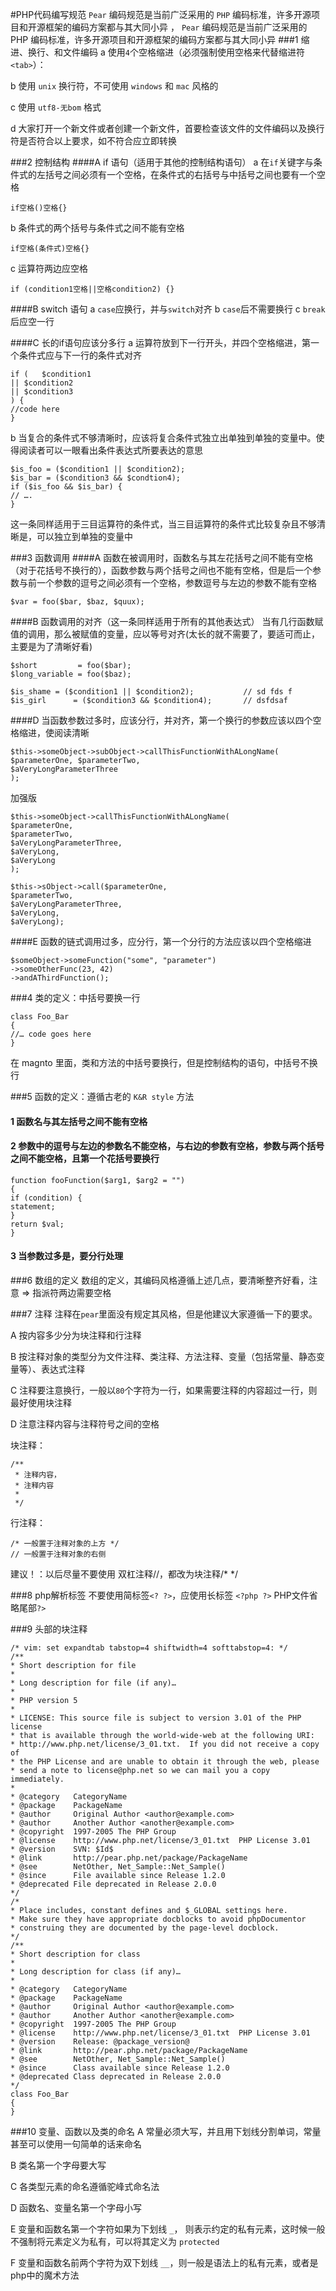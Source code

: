 #PHP代码编写规范
`Pear` 编码规范是当前广泛采用的 `PHP` 编码标准，许多开源项目和开源框架的编码方案都与其大同小异 ， `Pear` 编码规范是当前广泛采用的 PHP 编码标准，许多开源项目和开源框架的编码方案都与其大同小异
###1 缩进、换行、和文件编码
a 使用`4`个空格缩进（必须强制使用空格来代替缩进符`<tab>`）：

b 使用 `unix` 换行符，不可使用 `windows` 和 `mac` 风格的

c  使用 `utf8-无bom` 格式

d  大家打开一个新文件或者创建一个新文件，首要检查该文件的文件编码以及换行符是否符合以上要求，如不符合应立即转换
 
###2 控制结构
####A if 语句（适用于其他的控制结构语句）
a 在`if`关键字与条件式的左括号之间必须有一个空格，在条件式的右括号与中括号之间也要有一个空格

    if空格()空格{}

b 条件式的两个括号与条件式之间不能有空格

    if空格(条件式)空格{}

c 运算符两边应空格

    if (condition1空格||空格condition2) {}
    
####B switch 语句
a `case`应换行，并与`switch`对齐
b `case`后不需要换行
c `break`后应空一行
 
####C 长的if语句应该分多行
a 运算符放到下一行开头，并四个空格缩进，第一个条件式应与下一行的条件式对齐

    if (   $condition1
    || $condition2
    || $condition3
    ) {
    //code here
    }

 
b 当复合的条件式不够清晰时，应该将复合条件式独立出单独到单独的变量中。使得阅读者可以一眼看出条件表达式所要表达的意思

    $is_foo = ($condition1 || $condition2);
    $is_bar = ($condition3 && $condtion4);
    if ($is_foo && $is_bar) {
    // ….
    }

这一条同样适用于三目运算符的条件式，当三目运算符的条件式比较复杂且不够清晰是，可以独立到单独的变量中
 
###3 函数调用
####A 函数在被调用时，函数名与其左花括号之间不能有空格（对于花括号不换行的），函数参数与两个括号之间也不能有空格，但是后一个参数与前一个参数的逗号之间必须有一个空格，参数逗号与左边的参数不能有空格


    $var = foo($bar, $baz, $quux);



####B 函数调用的对齐（这一条同样适用于所有的其他表达式）
当有几行函数赋值的调用，那么被赋值的变量，应以等号对齐(太长的就不需要了，要适可而止，主要是为了清晰好看)


    $short         = foo($bar);
    $long_variable = foo($baz);
    
    $is_shame = ($condition1 || $condition2);           // sd fds f
    $is_girl      = ($condition3 && $condition4);       // dsfdsaf


####D 当函数参数过多时，应该分行，并对齐，第一个换行的参数应该以四个空格缩进，使阅读清晰


    $this->someObject->subObject->callThisFunctionWithALongName(
    $parameterOne, $parameterTwo,
    $aVeryLongParameterThree
    );

 
加强版
    
    $this->someObject->callThisFunctionWithALongName(
    $parameterOne,
    $parameterTwo,
    $aVeryLongParameterThree,
    $aVeryLong,
    $aVeryLong
    );
    
    $this->sObject->call($parameterOne,
    $parameterTwo,
    $aVeryLongParameterThree,
    $aVeryLong,
    $aVeryLong);

 
####E 函数的链式调用过多，应分行，第一个分行的方法应该以四个空格缩进

    $someObject->someFunction("some", "parameter")
    ->someOtherFunc(23, 42)
    ->andAThirdFunction();
 
###4 类的定义：中括号要换一行

    class Foo_Bar
    {
    //… code goes here
    }

在 magnto 里面，类和方法的中括号要换行，但是控制结构的语句，中括号不换行
 
###5 函数的定义：遵循古老的 `K&R style` 方法
####    1 函数名与其左括号之间不能有空格
####    2 参数中的逗号与左边的参数名不能空格，与右边的参数有空格，参数与两个括号之间不能空格，且第一个花括号要换行

    function fooFunction($arg1, $arg2 = "")
    {
    if (condition) {
    statement;
    }
    return $val;
    }

####    3 当参数过多是，要分行处理
 
###6 数组的定义
数组的定义，其编码风格遵循上述几点，要清晰整齐好看，注意 => 指派符两边需要空格
 
###7 注释
注释在`pear`里面没有规定其风格，但是他建议大家遵循一下的要求。

A 按内容多少分为块注释和行注释

B 按注释对象的类型分为文件注释、类注释、方法注释、变量（包括常量、静态变量等）、表达式注释

C 注释要注意换行，一般以`80`个字符为一行，如果需要注释的内容超过一行，则最好使用块注释

D 注意注释内容与注释符号之间的空格

块注释：

    /**
     * 注释内容，
     * 注释内容
     *
     */

行注释：

    /* 一般置于注释对象的上方 */
    // 一般置于注释对象的右侧

建议！：以后尽量不要使用 双杠注释//，都改为块注释/* */
 
 
###8 php解析标签 <?php ?>
不要使用简标签`<? ?>`，应使用长标签 `<?php ?>`
PHP文件省略尾部`?>`
 
###9 头部的块注释

    /* vim: set expandtab tabstop=4 shiftwidth=4 softtabstop=4: */
    /**
    * Short description for file
    *
    * Long description for file (if any)…
    *
    * PHP version 5
    *
    * LICENSE: This source file is subject to version 3.01 of the PHP license
    * that is available through the world-wide-web at the following URI:
    * http://www.php.net/license/3_01.txt.  If you did not receive a copy of
    * the PHP License and are unable to obtain it through the web, please
    * send a note to license@php.net so we can mail you a copy immediately.
    *
    * @category   CategoryName
    * @package    PackageName
    * @author     Original Author <author@example.com>
    * @author     Another Author <another@example.com>
    * @copyright  1997-2005 The PHP Group
    * @license    http://www.php.net/license/3_01.txt  PHP License 3.01
    * @version    SVN: $Id$
    * @link       http://pear.php.net/package/PackageName
    * @see        NetOther, Net_Sample::Net_Sample()
    * @since      File available since Release 1.2.0
    * @deprecated File deprecated in Release 2.0.0
    */
    /*
    * Place includes, constant defines and $_GLOBAL settings here.
    * Make sure they have appropriate docblocks to avoid phpDocumentor
    * construing they are documented by the page-level docblock.
    */
    /**
    * Short description for class
    *
    * Long description for class (if any)…
    *
    * @category   CategoryName
    * @package    PackageName
    * @author     Original Author <author@example.com>
    * @author     Another Author <another@example.com>
    * @copyright  1997-2005 The PHP Group
    * @license    http://www.php.net/license/3_01.txt  PHP License 3.01
    * @version    Release: @package_version@
    * @link       http://pear.php.net/package/PackageName
    * @see        NetOther, Net_Sample::Net_Sample()
    * @since      Class available since Release 1.2.0
    * @deprecated Class deprecated in Release 2.0.0
    */
    class Foo_Bar
    {
    }


###10 变量、函数以及类的命名
A 常量必须大写，并且用下划线分割单词，常量甚至可以使用一句简单的话来命名

B 类名第一个字母要大写

C 各类型元素的命名遵循驼峰式命名法

D 函数名、变量名第一个字母小写

E 变量和函数名第一个字符如果为下划线 `_`， 则表示约定的私有元素，这时候一般不强制将元素定义为私有，可以将其定义为 `protected`

F 变量和函数名前两个字符为双下划线 `__`，则一般是语法上的私有元素，或者是php中的魔术方法
